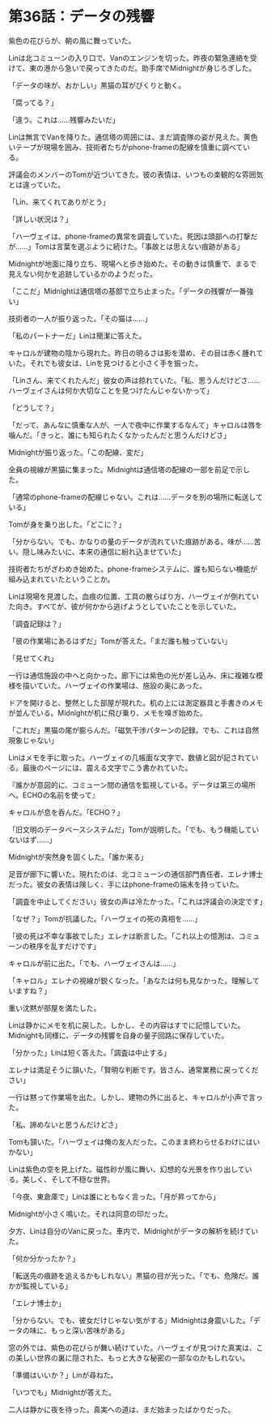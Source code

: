 # 第36話：データの残響

紫色の花びらが、朝の風に舞っていた。

Linは北コミューンの入り口で、Vanのエンジンを切った。昨夜の緊急連絡を受けて、東の港から急いで戻ってきたのだ。助手席でMidnightが身じろぎした。

「データの味が、おかしい」黒猫の耳がぴくりと動く。

「腐ってる？」

「違う。これは......残響みたいだ」

Linは無言でVanを降りた。通信塔の周囲には、まだ調査隊の姿が見えた。黄色いテープが現場を囲み、技術者たちがphone-frameの配線を慎重に調べている。

評議会のメンバーのTomが近づいてきた。彼の表情は、いつもの楽観的な雰囲気とは違っていた。

「Lin、来てくれてありがとう」

「詳しい状況は？」

「ハーヴェイは、phone-frameの異常を調査していた。死因は頭部への打撃だが......」Tomは言葉を選ぶように続けた。「事故とは思えない痕跡がある」

Midnightが地面に降り立ち、現場へと歩き始めた。その動きは慎重で、まるで見えない何かを追跡しているかのようだった。

「ここだ」Midnightは通信塔の基部で立ち止まった。「データの残響が一番強い」

技術者の一人が振り返った。「その猫は......」

「私のパートナーだ」Linは簡潔に答えた。

キャロルが建物の陰から現れた。昨日の明るさは影を潜め、その目は赤く腫れていた。それでも彼女は、Linを見つけると小さく手を振った。

「Linさん、来てくれたんだ」彼女の声は掠れていた。「私、思うんだけどさ......ハーヴェイさんは何か大切なことを見つけたんじゃないかって」

「どうして？」

「だって、あんなに慎重な人が、一人で夜中に作業するなんて」キャロルは唇を噛んだ。「きっと、誰にも知られたくなかったんだと思うんだけどさ」

Midnightが振り返った。「この配線、変だ」

全員の視線が黒猫に集まった。Midnightは通信塔の配線の一部を前足で示した。

「通常のphone-frameの配線じゃない。これは......データを別の場所に転送している」

Tomが身を乗り出した。「どこに？」

「分からない。でも、かなりの量のデータが流れていた痕跡がある。味が......苦い。隠し味みたいに、本来の通信に紛れ込ませていた」

技術者たちがざわめき始めた。phone-frameシステムに、誰も知らない機能が組み込まれていたということか。

Linは現場を見渡した。血痕の位置、工具の散らばり方、ハーヴェイが倒れていた向き。すべてが、彼が何かから逃げようとしていたことを示していた。

「調査記録は？」

「彼の作業場にあるはずだ」Tomが答えた。「まだ誰も触っていない」

「見せてくれ」

一行は通信施設の中へと向かった。廊下には紫色の光が差し込み、床に複雑な模様を描いていた。ハーヴェイの作業場は、施設の奥にあった。

ドアを開けると、整然とした部屋が現れた。机の上には測定器具と手書きのメモが並んでいる。Midnightが机に飛び乗り、メモを嗅ぎ始めた。

「これだ」黒猫の尾が膨らんだ。「磁気干渉パターンの記録。でも、これは自然現象じゃない」

Linはメモを手に取った。ハーヴェイの几帳面な文字で、数値と図が記されている。最後のページには、震える文字でこう書かれていた。

『誰かが意図的に、コミューン間の通信を監視している。データは第三の場所へ。ECHOの名前を使って』

キャロルが息を呑んだ。「ECHO？」

「旧文明のデータベースシステムだ」Tomが説明した。「でも、もう機能していないはず......」

Midnightが突然身を固くした。「誰か来る」

足音が廊下に響いた。現れたのは、北コミューンの通信部門責任者、エレナ博士だった。彼女の表情は険しく、手にはphone-frameの端末を持っていた。

「調査を中止してください」彼女の声は冷たかった。「これは評議会の決定です」

「なぜ？」Tomが抗議した。「ハーヴェイの死の真相を......」

「彼の死は不幸な事故でした」エレナは断言した。「これ以上の憶測は、コミューンの秩序を乱すだけです」

キャロルが前に出た。「でも、ハーヴェイさんは......」

「キャロル」エレナの視線が鋭くなった。「あなたは何も見なかった。理解していますね？」

重い沈黙が部屋を満たした。

Linは静かにメモを机に戻した。しかし、その内容はすでに記憶していた。Midnightも同様に、データの残響を自身の量子回路に保存していた。

「分かった」Linは短く答えた。「調査は中止する」

エレナは満足そうに頷いた。「賢明な判断です。皆さん、通常業務に戻ってください」

一行は黙って作業場を出た。しかし、建物の外に出ると、キャロルが小声で言った。

「私、諦めないと思うんだけどさ」

Tomも頷いた。「ハーヴェイは俺の友人だった。このまま終わらせるわけにはいかない」

Linは紫色の空を見上げた。磁性砂が風に舞い、幻想的な光景を作り出している。美しく、そして不穏な世界。

「今夜、東倉庫で」Linは誰にともなく言った。「月が昇ってから」

Midnightが小さく鳴いた。それは同意の印だった。

夕方、Linは自分のVanに戻った。車内で、Midnightがデータの解析を続けていた。

「何か分かったか？」

「転送先の痕跡を追えるかもしれない」黒猫の目が光った。「でも、危険だ。誰かが監視している」

「エレナ博士か」

「分からない。でも、彼女だけじゃない気がする」Midnightは身震いした。「データの味に、もっと深い苦味がある」

窓の外では、紫色の花びらが舞い続けていた。ハーヴェイが見つけた真実は、この美しい世界の裏に隠された、もっと大きな秘密の一部なのかもしれない。

「準備はいいか？」Linが尋ねた。

「いつでも」Midnightが答えた。

二人は静かに夜を待った。真実への道は、まだ始まったばかりだった。